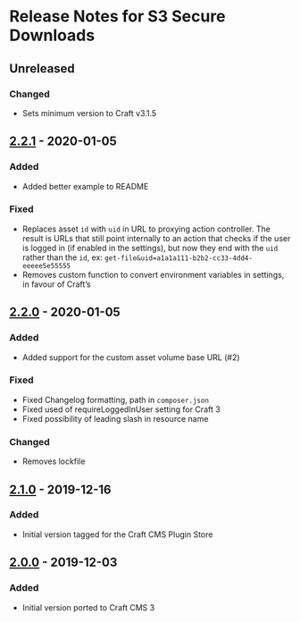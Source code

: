 # Release Notes for S3 Secure Downloads

## Unreleased

### Changed
- Sets minimum version to Craft v3.1.5

## [2.2.1](https://github.com/kennethormandy/craft-s3securedownloads/releases/tag/v2.2.1) - 2020-01-05

### Added
- Added better example to README

### Fixed
- Replaces asset `id` with `uid` in URL to proxying action controller. The result is URLs that still point internally to an action that checks if the user is logged in (if enabled in the settings), but now they end with the `uid` rather than the `id`, ex: `get-file&uid=a1a1a111-b2b2-cc33-4dd4-eeeee5e55555`
- Removes custom function to convert environment variables in settings, in favour of Craft’s

## [2.2.0](https://github.com/kennethormandy/craft-s3securedownloads/releases/tag/v2.2.0) - 2020-01-05

### Added
- Added support for the custom asset volume base URL (#2)

### Fixed
- Fixed Changelog formatting, path in `composer.json`
- Fixed used of requireLoggedInUser setting for Craft 3
- Fixed possibility of leading slash in resource name

### Changed
- Removes lockfile

## [2.1.0](https://github.com/kennethormandy/craft-s3securedownloads/releases/tag/v2.1.0) - 2019-12-16

### Added
- Initial version tagged for the Craft CMS Plugin Store

## [2.0.0](https://github.com/kennethormandy/craft-s3securedownloads/releases/tag/v2.0.0) - 2019-12-03

### Added
- Initial version ported to Craft CMS 3

<!--

## [0.0.0 - YYYY-MM-DD](https://github.com/kennethormandy/craft-s3securedownloads/releases/tag/v0.0.0)

### Added
### Changed
### Deprecated
### Removed
### Fixed
### Security

-->
